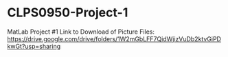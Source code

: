 # CLPS0950-Project-1
MatLab Project #1
Link to Download of Picture Files: https://drive.google.com/drive/folders/1W2mGbLFF7QidWjizVuDb2ktvGiPDkwGt?usp=sharing
